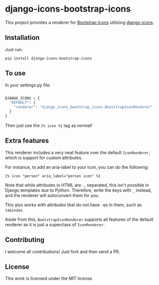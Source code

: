 # django-icons-bootstrap-icons

This project provides a renderer for [Bootstrap Icons](https://icons.getbootstrap.com) utilizing [django-icons](https://django-icons.readthedocs.io/en/latest/index.html).

## Installation

Just run:

```
pip install django-icons-bootstrap-icons
```

## To use

In your settings.py file:

```py

DJANGO_ICONS = {
  "DEFAULT": {
    "renderer": "django_icons_bootstrap_icons.BootstrapIconRenderer"
  }
}
```

Then just use the `{% icon %}` tag as normal!

## Extra features

This renderer includes a very neat feature over the default `IconRenderer`, which is support for custom attributes.

For instance, to add an aria-label to your icon, you can do the following:

`{% icon "person" aria_label="person icon" %}`

Note that while attributes in HTML are `-`, separated, this isn't possible in Django templates due to Python. Therefore, write the keys with `_` instead, and the renderer will autoconvert them for you.

This also works with attributes that do not have `-`es in them, such as `tabindex`.

Aside from this, `BootstrapIconRenderer` supports all features of the default renderer as it is just a superclass of `IconRenderer`.

## Contributing

I welcome all contributions! Just fork and then send a PR.

## License

This work is licensed under the MIT license.

